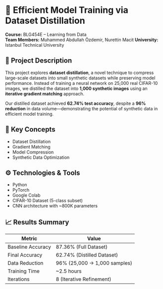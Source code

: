 # 🧪 Efficient Model Training via Dataset Distillation

**Course:** BLG454E – Learning from Data  
**Team Members:** Muhammed Abdullah Özdemir, Nurettin Macit
**University:** Istanbul Technical University

## 📌 Project Description

This project explores **dataset distillation**, a novel technique to compress large-scale datasets into small synthetic datasets while preserving model performance. Instead of training a neural network on 25,000 real CIFAR-10 images, we distilled the dataset into **1,000 synthetic images** using an **iterative gradient matching** approach.

Our distilled dataset achieved **62.74% test accuracy**, despite a **96% reduction** in data volume—demonstrating the potential of synthetic data in efficient model training.

## 🧠 Key Concepts

- Dataset Distillation  
- Gradient Matching  
- Model Compression  
- Synthetic Data Optimization  

## ⚙️ Technologies & Tools

- Python  
- PyTorch  
- Google Colab  
- CIFAR-10 Dataset (5-class subset)  
- CNN architecture with ~800K parameters  

## 📈 Results Summary

| Metric              | Value                         |
|---------------------|-------------------------------|
| Baseline Accuracy   | 87.36% (Full Dataset)         |
| Final Accuracy      | 62.74% (Distilled Dataset)    |
| Data Reduction      | 96% (25,000 → 1,000 samples)  |
| Training Time       | ~2.5 hours                    |
| Iterations          | 8 (Iterative Refinement)      |


